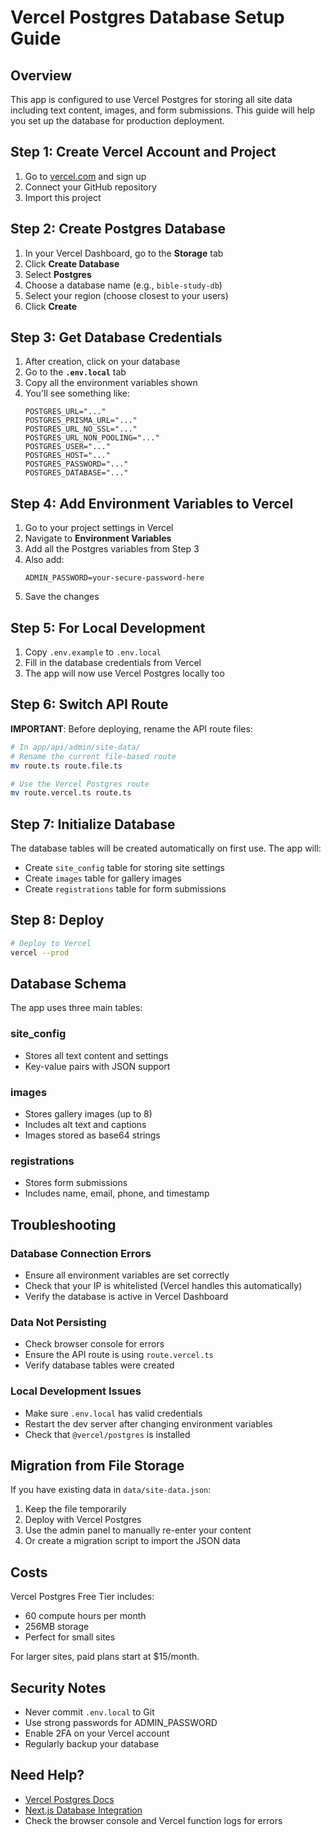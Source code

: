 # Vercel Postgres Database Setup Guide

## Overview
This app is configured to use Vercel Postgres for storing all site data including text content, images, and form submissions. This guide will help you set up the database for production deployment.

## Step 1: Create Vercel Account and Project

1. Go to [vercel.com](https://vercel.com) and sign up
2. Connect your GitHub repository
3. Import this project

## Step 2: Create Postgres Database

1. In your Vercel Dashboard, go to the **Storage** tab
2. Click **Create Database**
3. Select **Postgres**
4. Choose a database name (e.g., `bible-study-db`)
5. Select your region (choose closest to your users)
6. Click **Create**

## Step 3: Get Database Credentials

1. After creation, click on your database
2. Go to the **`.env.local`** tab
3. Copy all the environment variables shown
4. You'll see something like:
   ```
   POSTGRES_URL="..."
   POSTGRES_PRISMA_URL="..."
   POSTGRES_URL_NO_SSL="..."
   POSTGRES_URL_NON_POOLING="..."
   POSTGRES_USER="..."
   POSTGRES_HOST="..."
   POSTGRES_PASSWORD="..."
   POSTGRES_DATABASE="..."
   ```

## Step 4: Add Environment Variables to Vercel

1. Go to your project settings in Vercel
2. Navigate to **Environment Variables**
3. Add all the Postgres variables from Step 3
4. Also add:
   ```
   ADMIN_PASSWORD=your-secure-password-here
   ```
5. Save the changes

## Step 5: For Local Development

1. Copy `.env.example` to `.env.local`
2. Fill in the database credentials from Vercel
3. The app will now use Vercel Postgres locally too

## Step 6: Switch API Route

**IMPORTANT**: Before deploying, rename the API route files:

```bash
# In app/api/admin/site-data/
# Rename the current file-based route
mv route.ts route.file.ts

# Use the Vercel Postgres route
mv route.vercel.ts route.ts
```

## Step 7: Initialize Database

The database tables will be created automatically on first use. The app will:
- Create `site_config` table for storing site settings
- Create `images` table for gallery images
- Create `registrations` table for form submissions

## Step 8: Deploy

```bash
# Deploy to Vercel
vercel --prod
```

## Database Schema

The app uses three main tables:

### site_config
- Stores all text content and settings
- Key-value pairs with JSON support

### images
- Stores gallery images (up to 8)
- Includes alt text and captions
- Images stored as base64 strings

### registrations
- Stores form submissions
- Includes name, email, phone, and timestamp

## Troubleshooting

### Database Connection Errors
- Ensure all environment variables are set correctly
- Check that your IP is whitelisted (Vercel handles this automatically)
- Verify the database is active in Vercel Dashboard

### Data Not Persisting
- Check browser console for errors
- Ensure the API route is using `route.vercel.ts`
- Verify database tables were created

### Local Development Issues
- Make sure `.env.local` has valid credentials
- Restart the dev server after changing environment variables
- Check that `@vercel/postgres` is installed

## Migration from File Storage

If you have existing data in `data/site-data.json`:

1. Keep the file temporarily
2. Deploy with Vercel Postgres
3. Use the admin panel to manually re-enter your content
4. Or create a migration script to import the JSON data

## Costs

Vercel Postgres Free Tier includes:
- 60 compute hours per month
- 256MB storage
- Perfect for small sites

For larger sites, paid plans start at $15/month.

## Security Notes

- Never commit `.env.local` to Git
- Use strong passwords for ADMIN_PASSWORD
- Enable 2FA on your Vercel account
- Regularly backup your database

## Need Help?

- [Vercel Postgres Docs](https://vercel.com/docs/storage/vercel-postgres)
- [Next.js Database Integration](https://nextjs.org/docs/app/building-your-application/data-fetching)
- Check the browser console and Vercel function logs for errors